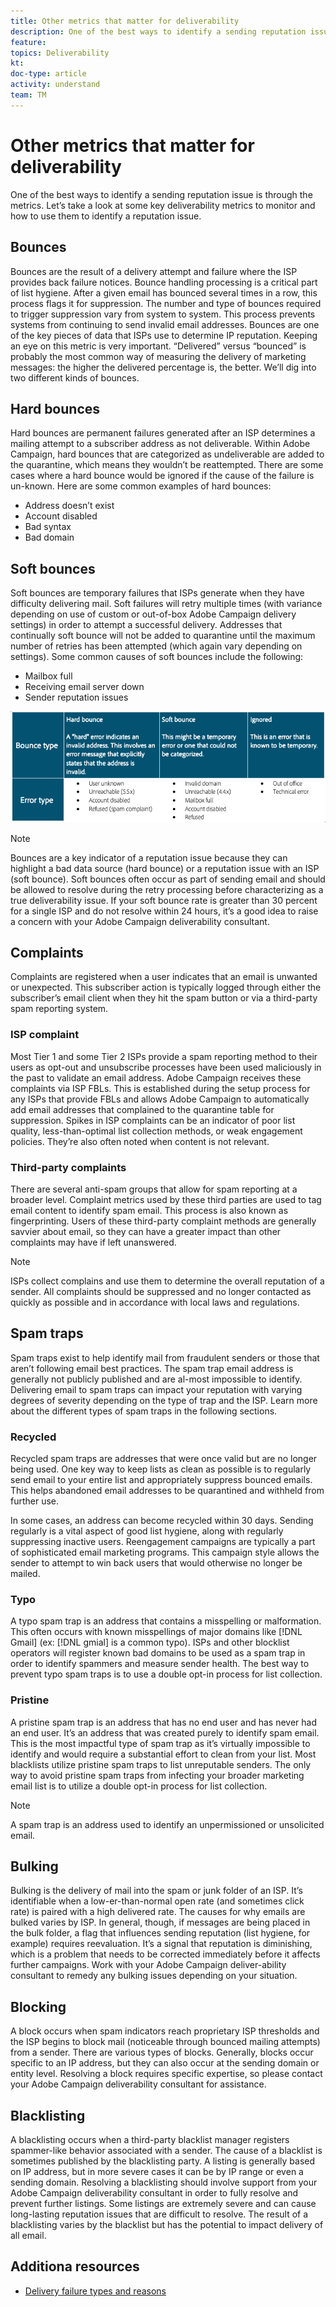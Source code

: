 ```yaml
---
title: Other metrics that matter for deliverability
description: One of the best ways to identify a sending reputation issue is through the metrics. Let’s take a look at some key deliverability metrics to monitor and how to use them to identify a reputation issue.
feature: 
topics: Deliverability
kt: 
doc-type: article
activity: understand
team: TM
---
```


# Other metrics that matter for deliverability

One of the best ways to identify a sending reputation issue is through the metrics. Let’s take a look at some key deliverability metrics to monitor and how to use them to identify a reputation issue.

## Bounces

Bounces are the result of a delivery attempt and failure where the ISP provides back failure notices. Bounce handling processing is a critical part of list hygiene. After a given email has bounced several times in a row, this process flags it for suppression. The number and type of bounces required to trigger suppression vary from system to system. This process prevents systems from continuing to send invalid email addresses. Bounces are one of the key pieces of data that ISPs use to determine IP reputation. Keeping an eye on this metric is very important. “Delivered” versus “bounced” is probably the most common way of measuring the delivery of marketing messages: the higher the delivered percentage is, the better. We’ll dig into two different kinds of bounces.

## Hard bounces

Hard bounces are permanent failures generated after an ISP determines a mailing attempt to a subscriber address as not deliverable. Within Adobe Campaign, hard bounces that are categorized as undeliverable are added to the quarantine, which means they wouldn’t be reattempted. There are some cases where a hard bounce would be ignored if the cause of the failure is un-known. Here are some common examples of hard bounces:

* Address doesn’t exist
* Account disabled
* Bad syntax
* Bad domain
  
## Soft bounces

Soft bounces are temporary failures that ISPs generate when they have difficulty delivering mail. Soft failures will retry multiple times (with variance depending on use of custom or out-of-box Adobe Campaign delivery settings) in order to attempt a successful delivery. Addresses that continually soft bounce will not be added to quarantine until the maximum number of retries has been attempted (which again vary depending on settings). Some common causes of soft bounces include the following:

* Mailbox full
* Receiving email server down
* Sender reputation issues

![[!bounce types]](assets/bounce-types.png)

>[!NOTE]
>
>Bounces are a key indicator of a reputation issue because they can highlight a bad data source (hard bounce) or a reputation issue with an ISP (soft bounce).
Soft bounces often occur as part of sending email and should be allowed to resolve during the retry processing before characterizing as a true deliverability issue. If your soft bounce rate is greater than 30 percent for a single ISP and do not resolve within 24 hours, it’s a good idea to raise a concern with your Adobe Campaign deliverability consultant.

## Complaints

Complaints are registered when a user indicates that an email is unwanted or unexpected. This subscriber action is typically logged through either the subscriber’s email client when they hit the spam button or via a third-party spam reporting system.

### ISP complaint

Most Tier 1 and some Tier 2 ISPs provide a spam reporting method to their users as opt-out and unsubscribe processes have been used maliciously in the past to validate an email address. Adobe Campaign receives these complaints via ISP FBLs. This is established during the setup process for any ISPs that provide FBLs and allows Adobe Campaign to automatically add email addresses that complained to the quarantine table for suppression. Spikes in ISP complaints can be an indicator of poor list quality, less-than-optimal list collection methods, or weak engagement policies. They’re also often noted when content is not relevant.

### Third-party complaints

There are several anti-spam groups that allow for spam reporting at a broader level. Complaint metrics used by these third parties are used to tag email content to identify spam email. This process is also known as fingerprinting. Users of these third-party complaint methods are generally savvier about email, so they can have a greater impact than other complaints may have if left unanswered.

>[!NOTE]
>
>ISPs collect complains and use them to determine the overall reputation of a sender. All complaints should be suppressed and no longer contacted as quickly as possible and in accordance with local laws and regulations.

## Spam traps

Spam traps exist to help identify mail from fraudulent senders or those that aren’t following email best practices. The spam trap email address is generally not publicly published and are al-most impossible to identify. Delivering email to spam traps can impact your reputation with varying degrees of severity depending on the type of trap and the ISP. Learn more about the different types of spam traps in the following sections.

### Recycled

Recycled spam traps are addresses that were once valid but are no longer being used. One key way to keep lists as clean as possible is to regularly send email to your entire list and appropriately suppress bounced emails. This helps abandoned email addresses to be quarantined and withheld from further use.

In some cases, an address can become recycled within 30 days. Sending regularly is a vital aspect of good list hygiene, along with regularly suppressing inactive users. Reengagement campaigns are typically a part of sophisticated email marketing programs. This campaign style allows the sender to attempt to win back users that would otherwise no longer be mailed.

### Typo

A typo spam trap is an address that contains a misspelling or malformation. This often occurs with known misspellings of major domains like [!DNL Gmail] (ex: [!DNL gmial] is a common typo). ISPs and other blocklist operators will register known bad domains to be used as a spam trap in order to identify spammers and measure sender health. The best way to prevent typo spam traps is to use a double opt-in process for list collection.

### Pristine

A pristine spam trap is an address that has no end user and has never had an end user. It’s an address that was created purely to identify spam email. This is the most impactful type of spam trap as it’s virtually impossible to identify and would require a substantial effort to clean from your list. Most blacklists utilize pristine spam traps to list unreputable senders. The only way to avoid pristine spam traps from infecting your broader marketing email list is to utilize a double opt-in process for list collection.

>[!NOTE]
>
>A spam trap is an address used to identify an unpermissioned or unsolicited email.

## Bulking

Bulking is the delivery of mail into the spam or junk folder of an ISP. It’s identifiable when a low-er-than-normal open rate (and sometimes click rate) is paired with a high delivered rate. The causes for why emails are bulked varies by ISP. In general, though, if messages are being placed in the bulk folder, a flag that influences sending reputation (list hygiene, for example) requires reevaluation. It’s a signal that reputation is diminishing, which is a problem that needs to be corrected immediately before it affects further campaigns. Work with your Adobe Campaign deliver-ability consultant to remedy any bulking issues depending on your situation.

## Blocking

A block occurs when spam indicators reach proprietary ISP thresholds and the ISP begins to block mail (noticeable through bounced mailing attempts) from a sender. There are various types of blocks. Generally, blocks occur specific to an IP address, but they can also occur at the sending domain or entity level. Resolving a block requires specific expertise, so please contact your Adobe Campaign deliverability consultant for assistance.

## Blacklisting

A blacklisting occurs when a third-party blacklist manager registers spammer-like behavior associated with a sender. The cause of a blacklist is sometimes published by the blacklisting party. A listing is generally based on IP address, but in more severe cases it can be by IP range or even a sending domain. Resolving a blacklisting should involve support from your Adobe Campaign deliverability consultant in order to fully resolve and prevent further listings. Some listings are extremely severe and can cause long-lasting reputation issues that are difficult to resolve. The result of a blacklisting varies by the blacklist but has the potential to impact delivery of all email.

## Additiona resources

* [Delivery failure types and reasons](https://docs.adobe.com/content/help/en/campaign-standard/using/testing-and-sending/monitoring-messages/understanding-delivery-failures.html#delivery-failure-types-and-reasons)
